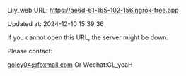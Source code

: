 Lily_web URL: https://ae6d-61-165-102-156.ngrok-free.app

Updated at: 2024-12-10 15:39:36

If you cannot open this URL, the server might be down.

Please contact: 

goley04@foxmail.com Or Wechat:GL_yeaH
